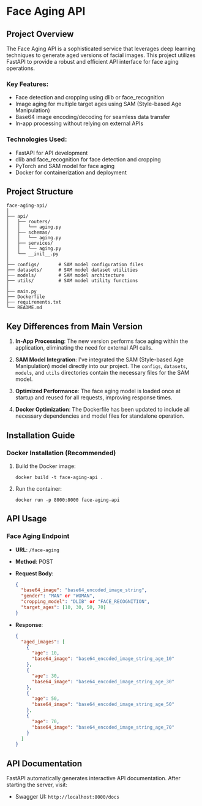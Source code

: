 # Face Aging API

## Project Overview

The Face Aging API is a sophisticated service that leverages deep learning techniques to generate aged versions of facial images. This project utilizes FastAPI to provide a robust and efficient API interface for face aging operations.

### Key Features:
- Face detection and cropping using dlib or face_recognition
- Image aging for multiple target ages using SAM (Style-based Age Manipulation)
- Base64 image encoding/decoding for seamless data transfer
- In-app processing without relying on external APIs

### Technologies Used:
- FastAPI for API development
- dlib and face_recognition for face detection and cropping
- PyTorch and SAM model for face aging
- Docker for containerization and deployment

## Project Structure

```
face-aging-api/
│
├── api/
│   ├── routers/
│   │   └── aging.py
│   ├── schemas/
│   │   └── aging.py
│   ├── services/
│   │   └── aging.py
│   └── __init__.py
│
├── configs/       # SAM model configuration files
├── datasets/      # SAM model dataset utilities
├── models/        # SAM model architecture
├── utils/         # SAM model utility functions
│
├── main.py
├── Dockerfile
├── requirements.txt
└── README.md
```

## Key Differences from Main Version

1. **In-App Processing**: The new version performs face aging within the application, eliminating the need for external API calls.

2. **SAM Model Integration**: I've integrated the SAM (Style-based Age Manipulation) model directly into our project. The `configs`, `datasets`, `models`, and `utils` directories contain the necessary files for the SAM model.

4. **Optimized Performance**: The face aging model is loaded once at startup and reused for all requests, improving response times.

5. **Docker Optimization**: The Dockerfile has been updated to include all necessary dependencies and model files for standalone operation.

## Installation Guide

### Docker Installation (Recommended)

1. Build the Docker image:
   ```
   docker build -t face-aging-api .
   ```

2. Run the container:
   ```
   docker run -p 8000:8000 face-aging-api
   ```


## API Usage

### Face Aging Endpoint

- **URL**: `/face-aging`
- **Method**: POST
- **Request Body**:
  ```json
  {
    "base64_image": "base64_encoded_image_string",
    "gender": "MAN" or "WOMAN",
    "cropping_model": "DLIB" or "FACE_RECOGNITION",
    "target_ages": [10, 30, 50, 70]
  }
  ```

- **Response**:
  ```json
  {
    "aged_images": [
      {
        "age": 10,
        "base64_image": "base64_encoded_image_string_age_10"
      },
      {
        "age": 30,
        "base64_image": "base64_encoded_image_string_age_30"
      },
      {
        "age": 50,
        "base64_image": "base64_encoded_image_string_age_50"
      },
      {
        "age": 70,
        "base64_image": "base64_encoded_image_string_age_70"
      }
    ]
  }
  ```

## API Documentation

FastAPI automatically generates interactive API documentation. After starting the server, visit:

- Swagger UI: `http://localhost:8000/docs`
